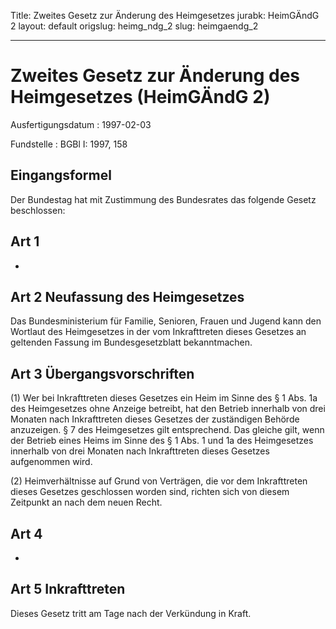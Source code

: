 Title: Zweites Gesetz zur Änderung des Heimgesetzes
jurabk: HeimGÄndG 2
layout: default
origslug: heimg_ndg_2
slug: heimgaendg_2

---

# Zweites Gesetz zur Änderung des Heimgesetzes (HeimGÄndG 2)

Ausfertigungsdatum
:   1997-02-03

Fundstelle
:   BGBl I: 1997, 158



## Eingangsformel

Der Bundestag hat mit Zustimmung des Bundesrates das folgende Gesetz
beschlossen:


## Art 1

-


## Art 2 Neufassung des Heimgesetzes

Das Bundesministerium für Familie, Senioren, Frauen und Jugend kann
den Wortlaut des Heimgesetzes in der vom Inkrafttreten dieses Gesetzes
an geltenden Fassung im Bundesgesetzblatt bekanntmachen.


## Art 3 Übergangsvorschriften

(1) Wer bei Inkrafttreten dieses Gesetzes ein Heim im Sinne des § 1
Abs. 1a des Heimgesetzes ohne Anzeige betreibt, hat den Betrieb
innerhalb von drei Monaten nach Inkrafttreten dieses Gesetzes der
zuständigen Behörde anzuzeigen. § 7 des Heimgesetzes gilt
entsprechend. Das gleiche gilt, wenn der Betrieb eines Heims im Sinne
des § 1 Abs. 1 und 1a des Heimgesetzes innerhalb von drei Monaten nach
Inkrafttreten dieses Gesetzes aufgenommen wird.

(2) Heimverhältnisse auf Grund von Verträgen, die vor dem
Inkrafttreten dieses Gesetzes geschlossen worden sind, richten sich
von diesem Zeitpunkt an nach dem neuen Recht.


## Art 4

-


## Art 5 Inkrafttreten

Dieses Gesetz tritt am Tage nach der Verkündung in Kraft.

